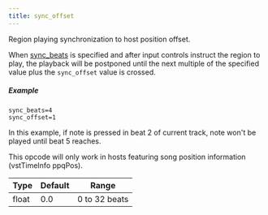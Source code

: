 ```yaml
---
title: sync_offset
---
```

Region playing synchronization to host position offset.

When [sync_beats](sync_beats) is specified and after input controls instruct
the region to play, the playback will be postponed until the next multiple of
the specified value plus the `sync_offset` value is crossed.

##### Example

```
sync_beats=4
sync_offset=1
```

In this example, if note is pressed in beat 2 of current track,
note won't be played until beat 5 reaches.

This opcode will only work in hosts featuring song position information
(vstTimeInfo ppqPos).

| Type  | Default | Range         |
| ---   | ---     | ---           |
| float | 0.0     | 0 to 32 beats |
